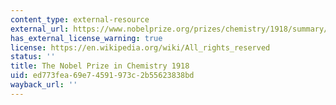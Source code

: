 ```yaml
---
content_type: external-resource
external_url: https://www.nobelprize.org/prizes/chemistry/1918/summary/
has_external_license_warning: true
license: https://en.wikipedia.org/wiki/All_rights_reserved
status: ''
title: The Nobel Prize in Chemistry 1918
uid: ed773fea-69e7-4591-973c-2b55623838bd
wayback_url: ''
---
```


